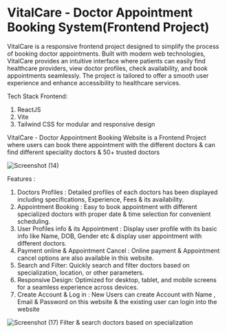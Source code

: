# VitalCare - Doctor Appointment Booking System(Frontend Project)

VitalCare is a responsive frontend project designed to simplify the process of booking doctor appointments. Built with modern web technologies, VitalCare provides an intuitive interface where patients can easily find healthcare providers, view doctor profiles, check availability, and book appointments seamlessly. The project is tailored to offer a smooth user experience and enhance accessibility to healthcare services.

Tech Stack
Frontend:
1) ReactJS
2) Vite
3) Tailwind CSS for modular and responsive design

VitalCare - Doctor Appointment Booking Website is a Frontend Project where users can book there appointment with the different doctors & can find different speciality doctors & 50+ trusted doctors 

![Screenshot (14)](https://github.com/user-attachments/assets/09cbd610-eb88-4ea7-bdd4-392f75837b6e)


Features :
1) Doctors Profiles : Detailed profiles of each doctors has been displayed including specifications, Experience, Fees & its availability.
2) Appointment Booking : Easy to book appointment with different specialized doctors with proper date & time selection for convenient scheduling.
3) User Profiles info & its Appointment : Display user profile with its basic info like Name, DOB, Gender etc & display user appointment with different doctors.
4) Payment online & Appointment Cancel : Online payment & Appointment cancel options are also available in this website.
5) Search and Filter: Quickly search and filter doctors based on specialization, location, or other parameters.
6) Responsive Design: Optimized for desktop, tablet, and mobile screens for a seamless experience across devices.
7) Create Account & Log in : New Users can create Account with Name , Email & Password on this website & the existing user can login into the website


   

![Screenshot (17)](https://github.com/user-attachments/assets/8e71f3a4-bc5e-4858-aeb1-0bce259990ad)
Filter & search doctors based on specialization


